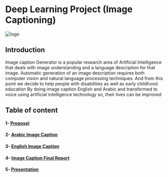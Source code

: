 # Deep Learning Project (Image Captioning)

![logo](https://user-images.githubusercontent.com/90136594/145672689-5cf1311e-cd5d-4252-894c-d21009bf53d2.png)



## Introduction

Image caption Generator is a popular research area of Artificial Intelligence that deals with image understanding and a language description for that image. Automatic generation of an image description requires both computer vision and natural language processing techniques. And from this point we decide to help people with disabilities as well as early childhood education By doing image caption English and Arabic and transformed to voice using artificial intelligence technology so, their lives can be improved

## Table of content
#### 1- [Proposel](https://github.com/Alanoud-Aziz/Deep-Learning-Project/blob/main/DeepLearning-Proposel.pdf)

#### 2- [Arabic Image Caption](https://github.com/Alanoud-Aziz/Deep-Learning-Project/blob/main/image-captioning-Arabic.ipynb)

#### 3- [English Image Caption](https://github.com/Alanoud-Aziz/Deep-Learning-Project/blob/main/Image-Captioning-English%20.ipynb)

#### 4- [Image Caption Final Report](https://github.com/Alanoud-Aziz/Deep-Learning-Project/blob/main/deeplearning-Report.pdf)

#### 5- [Presentation](https://github.com/Alanoud-Aziz/Deep-Learning-Project/blob/main/Image%20Caption1.pdf)
